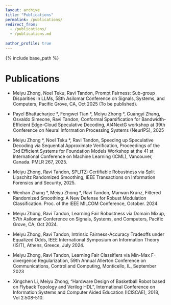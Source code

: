 ```yaml
---
layout: archive
title: "Publications"
permalink: /publications/
redirect_from: 
  - /publications/
  - /publications.md
  
author_profile: true
---
```


{% include base_path %}




Publications
============

* Meiyu Zhong, Noel Teku, Ravi Tandon, Prompt Fairness: Sub-group Disparities in LLMs, 58th Asilomar Conference on Signals, Systems, and Computers, Pacific Grove, CA, Oct 2025 (To be published).

* Payel Bhattacharjee *, Fengwei Tian *, Meiyu Zhong *, Guangyi Zhang, Osvaldo Simeone, Ravi Tandon, Conformal Sparsification for Bandwidth-Efficient Edge-Cloud Speculative Decoding, AI4NextG workshop at 39th Conference on Neural Information Processing Systems (NeurIPS), 2025

* Meiyu Zhong *, Noel Teku *, Ravi Tandon, Speeding up Speculative Decoding via Sequential Approximate Verification, Proceedings of the 3rd Efficient Systems for Foundation Models Workshop at the 41 st International Conference on Machine Learning (ICML), Vancouver, Canada. PMLR 267, 2025.

* Meiyu Zhong, Ravi Tandon, SPLITZ: Certifiable Robustness via Split Lipschitz Randomized Smoothing, IEEE Transactions on Information Forensics and Security, 2025.
  
* Wenhan Zhang *, Meiyu Zhong *, Ravi Tandon, Marwan Krunz, Filtered Randomized Smoothing: A New Defense for Robust Modulation Classification. Proc. of the IEEE MILCOM Conference, October. 2024. 

* Meiyu Zhong, Ravi Tandon, Learning Fair Robustness via Domain Mixup, 57th Asilomar Conference on Signals, Systems, and Computers, Pacific Grove, CA, Oct 2024.

* Meiyu Zhong, Ravi Tandon, Intrinsic Fairness-Accuracy Tradeoffs under Equalized Odds, IEEE International Symposium on Information Theory (ISIT), Athens, Greece, July 2024.
  
* Meiyu Zhong, Ravi Tandon, Learning Fair Classifiers via Min-Max F-divergence Regularization, 59th Annual Allerton Conference on Communications, Control and Computing, Monticello, IL, September 2023
  
* Xingchen Li, Meiyu Zhong, “Hardware Design of Basketball Robot based on Flyback Topology and Verilog HDL”, International Conference on Information Systems and Computer Aided Education (ICISCAE), 2018, Vol 2:508-510.
